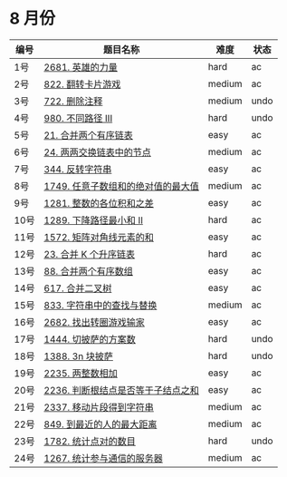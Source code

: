 # 8 月份

**编号**|**题目名称**|**难度**|**状态**
--------|------------|--------|--------
1号|[2681. 英雄的力量](./第1题%202681.%20英雄的力量)|hard|ac
2号|[822. 翻转卡片游戏](./第2题%20822.%20翻转卡片游戏)|medium|ac
3号|[722. 删除注释](./第3题%20722.%20删除注释)|medium|undo
4号|[980. 不同路径 III](./第4题%20980.%20不同路径%20III)|hard|undo
5号|[21. 合并两个有序链表](./第5题%2021.%20合并两个有序链表)|easy|ac
6号|[24. 两两交换链表中的节点](./第6题%2024.%20两两交换链表中的节点)|medium|ac
7号|[344. 反转字符串](./第7题%20344.%20反转字符串)|easy|ac
8号|[1749. 任意子数组和的绝对值的最大值](./第8题%201749.%20任意子数组和的绝对值的最大值)|medium|ac
9号|[1281. 整数的各位积和之差](./第9题%201281.%20整数的各位积和之差)|easy|ac
10号|[1289. 下降路径最小和 II](./第10题%201289.%20下降路径最小和%20II)|hard|ac
11号|[1572. 矩阵对角线元素的和](./第11题%201572.%20矩阵对角线元素的和)|easy|ac
12号|[23. 合并 K 个升序链表](./第12题%2023.%20合并%20K%20个升序链表)|hard|ac
13号|[88. 合并两个有序数组](./第13题%2088.%20合并两个有序数组)|easy|ac
14号|[617. 合并二叉树](./第14题%20617.%20合并二叉树)|easy|ac
15号|[833. 字符串中的查找与替换](./第15题%20833.%20字符串中的查找与替换)|medium|ac
16号|[2682. 找出转圈游戏输家](./第16题%202682.%20找出转圈游戏输家)|easy|ac
17号|[1444. 切披萨的方案数](./第17题%201444.%20切披萨的方案数)|hard|undo
18号|[1388. 3n 块披萨](./第18题%201388.%203n%20块披萨)|hard|undo
19号|[2235. 两整数相加](./第19题%202235.%20两整数相加)|easy|ac
20号|[2236. 判断根结点是否等于子结点之和](./第20题%202236.%20判断根结点是否等于子结点之和)|easy|ac
21号|[2337. 移动片段得到字符串](./第21题%202337.%20移动片段得到字符串)|medium|ac
22号|[849. 到最近的人的最大距离](./第22题%20849.%20到最近的人的最大距离)|medium|ac
23号|[1782. 统计点对的数目](./第23题%201782.%20统计点对的数目)|hard|undo
24号|[1267. 统计参与通信的服务器](./第24题%201267.%20统计参与通信的服务器)|medium|ac
